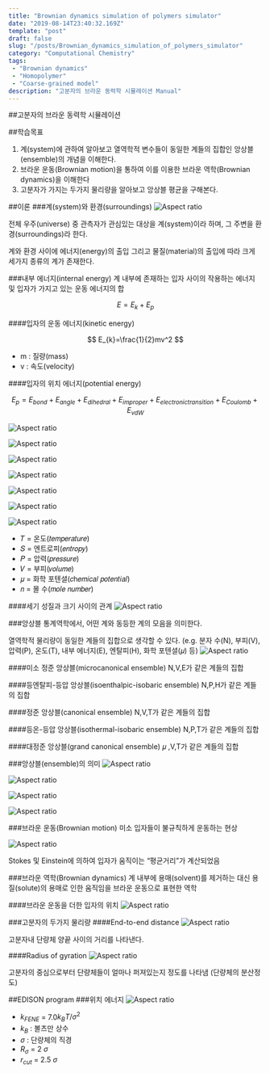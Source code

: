 ```yaml
---
title: "Brownian dynamics simulation of polymers simulator"
date: "2019-08-14T23:40:32.169Z"
template: "post"
draft: false
slug: "/posts/Brownian_dynamics_simulation_of_polymers_simulator"
category: "Computational Chemistry"
tags: 
 - "Brownian dynamics"
 - "Homopolymer"
 - "Coarse-grained model"
description: "고분자의 브라운 동력학 시뮬레이션 Manual"
---
```

##고분자의 브라운 동력학 시뮬레이션

##학습목표
1. 계(system)에 관하여 알아보고 열역학적 변수들이 동일한 계들의 집합인 앙상블(ensemble)의 개념을 이해한다.
2. 브라운 운동(Brownian motion)을 통하여 이를 이용한 브라운 역학(Brownian dynamics)을 이해한다
3. 고분자가 가지는 두가지 물리량을 알아보고 앙상블 평균을 구해본다.

##이론
###계(system)와 환경(surroundings)
![Aspect ratio](/media/POST/000040/0.jpg)

전체 우주(universe) 중 관측자가 관심있는 대상을 계(system)이라 하며, 그 주변을 환경(surroundings)라 한다.

계와 환경 사이에 에너지(energy)의 출입 그리고 물질(material)의 출입에 따라 크게 세가지 종류의 계가 존재한다.

###내부 에너지(internal energy)
계 내부에 존재하는 입자 사이의 작용하는 에너지 및 입자가 가지고 있는 운동 에너지의 합

$$
E=E_{k}+E_{p}
$$

####입자의 운동 에너지(kinetic energy)

$$
E_{k}=\frac{1}{2}mv^2
$$

- m : 질량(mass)
- v : 속도(velocity)

####입자의 위치 에너지(potential energy)

$$
E_{p}=E_{bond}+E_{angle}+E_{dihedral}+E_{improper}+E_{electronic transition}+E_{Coulomb}+E_{vdW}
$$

![Aspect ratio](/media/POST/000040/1.jpg)

![Aspect ratio](/media/POST/000040/2.jpg)

![Aspect ratio](/media/POST/000040/3.jpg)

![Aspect ratio](/media/POST/000040/4.jpg)

![Aspect ratio](/media/POST/000040/5.jpg)

![Aspect ratio](/media/POST/000040/6.jpg)

![Aspect ratio](/media/POST/000040/7.jpg)

- 𝑇 = 온도(𝑡𝑒𝑚𝑝𝑒𝑟𝑎𝑡𝑢𝑟𝑒) 
- 𝑆 = 엔트로피(𝑒𝑛𝑡𝑟𝑜𝑝𝑦) 
- 𝑃 = 압력(𝑝𝑟𝑒𝑠𝑠𝑢𝑟𝑒)
- 𝑉 = 부피(𝑣𝑜𝑙𝑢𝑚𝑒)
- 𝜇 = 화학 포텐셜(𝑐h𝑒𝑚𝑖𝑐𝑎𝑙 𝑝𝑜𝑡𝑒𝑛𝑡𝑖𝑎𝑙) 
- 𝑛 = 몰 수(𝑚𝑜𝑙𝑒 𝑛𝑢𝑚𝑏𝑒𝑟)

####세기 성질과 크기 사이의 관계
![Aspect ratio](/media/POST/000040/8.jpg)

###앙상블
통계역학에서, 어떤 계와 동등한 계의 모음을 의미한다.

열역학적 물리량이 동일한 계들의 집합으로 생각할 수 있다. (e.g. 분자 수(N), 부피(V), 압력(P), 온도(T), 내부 에너지(E), 엔탈피(H), 화학 포텐셜(𝜇) 등)
![Aspect ratio](/media/POST/000040/9.jpg)

####미소 정준 앙상블(microcanonical ensemble) 
N,V,E가 같은 계들의 집합

####등엔탈피-등압 앙상블(isoenthalpic-isobaric ensemble) 
N,P,H가 같은 계들의 집합

####정준 앙상블(canonical ensemble) 
N,V,T가 같은 계들의 집합

####등온-등압 앙상블(isothermal-isobaric ensemble) 
N,P,T가 같은 계들의 집합

####대정준 앙상블(grand canonical ensemble) 
𝜇 ,V,T가 같은 계들의 집합

###앙상블(ensemble)의 의미
![Aspect ratio](/media/POST/000040/10.jpg)

![Aspect ratio](/media/POST/000040/11.jpg)

![Aspect ratio](/media/POST/000040/12.jpg)

![Aspect ratio](/media/POST/000040/13.jpg)

###브라운 운동(Brownian motion)
미소 입자들이 불규칙하게 운동하는 현상

![Aspect ratio](/media/POST/000040/14.jpg)

Stokes 및 Einstein에 의하여 입자가 움직이는 “평균거리”가 계산되었음

###브라운 역학(Brownian dynamics)
계 내부에 용매(solvent)를 제거하는 대신 용질(solute)의 용매로 인한 움직임을 브라운 운동으로 표현한 역학

####브라운 운동을 더한 입자의 위치
![Aspect ratio](/media/POST/000040/15.jpg)

###고분자의 두가지 물리량
####End-to-end distance
![Aspect ratio](/media/POST/000040/16.jpg)

고분자내 단량체 양끝 사이의 거리를 나타낸다.

####Radius of gyration
![Aspect ratio](/media/POST/000040/17.jpg)

고분자의 중심으로부터 단량체들이 얼마나 퍼져있는지 정도를 나타냄 (단량체의 분산정도)

##EDISON program
###위치 에너지
![Aspect ratio](/media/POST/000040/18.jpg)

- $k_{FENE}$ = 7.0$k_{B}T/\sigma^2$
- $k_{B}$ : 볼츠만 상수
- $\sigma$ : 단량체의 직경 
- $R_{\sigma}$ = 2 $\sigma$
- $r_{cut}$ = 2.5 $\sigma$

